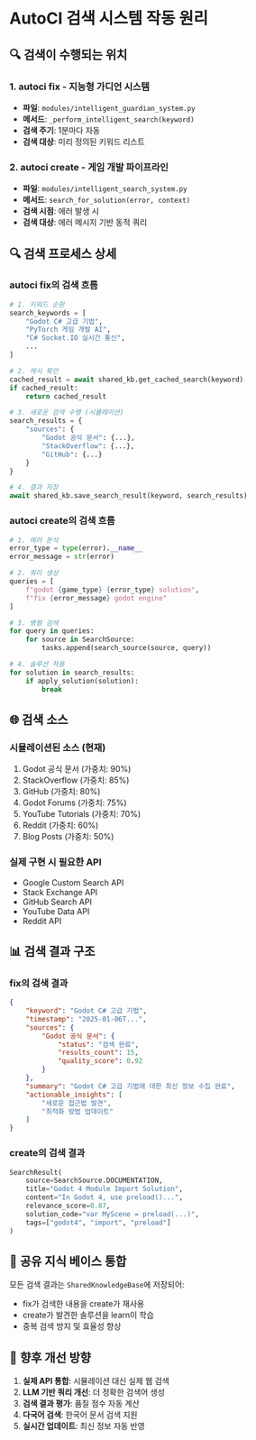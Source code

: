 # AutoCI 검색 시스템 작동 원리

## 🔍 검색이 수행되는 위치

### 1. autoci fix - 지능형 가디언 시스템
- **파일**: `modules/intelligent_guardian_system.py`
- **메서드**: `_perform_intelligent_search(keyword)`
- **검색 주기**: 1분마다 자동
- **검색 대상**: 미리 정의된 키워드 리스트

### 2. autoci create - 게임 개발 파이프라인
- **파일**: `modules/intelligent_search_system.py`
- **메서드**: `search_for_solution(error, context)`
- **검색 시점**: 에러 발생 시
- **검색 대상**: 에러 메시지 기반 동적 쿼리

## 🔍 검색 프로세스 상세

### autoci fix의 검색 흐름
```python
# 1. 키워드 순환
search_keywords = [
    "Godot C# 고급 기법",
    "PyTorch 게임 개발 AI",
    "C# Socket.IO 실시간 통신",
    ...
]

# 2. 캐시 확인
cached_result = await shared_kb.get_cached_search(keyword)
if cached_result:
    return cached_result

# 3. 새로운 검색 수행 (시뮬레이션)
search_results = {
    "sources": {
        "Godot 공식 문서": {...},
        "StackOverflow": {...},
        "GitHub": {...}
    }
}

# 4. 결과 저장
await shared_kb.save_search_result(keyword, search_results)
```

### autoci create의 검색 흐름
```python
# 1. 에러 분석
error_type = type(error).__name__
error_message = str(error)

# 2. 쿼리 생성
queries = [
    f"godot {game_type} {error_type} solution",
    f"fix {error_message} godot engine"
]

# 3. 병렬 검색
for query in queries:
    for source in SearchSource:
        tasks.append(search_source(source, query))

# 4. 솔루션 적용
for solution in search_results:
    if apply_solution(solution):
        break
```

## 🌐 검색 소스

### 시뮬레이션된 소스 (현재)
1. Godot 공식 문서 (가중치: 90%)
2. StackOverflow (가중치: 85%)
3. GitHub (가중치: 80%)
4. Godot Forums (가중치: 75%)
5. YouTube Tutorials (가중치: 70%)
6. Reddit (가중치: 60%)
7. Blog Posts (가중치: 50%)

### 실제 구현 시 필요한 API
- Google Custom Search API
- Stack Exchange API
- GitHub Search API
- YouTube Data API
- Reddit API

## 📊 검색 결과 구조

### fix의 검색 결과
```json
{
    "keyword": "Godot C# 고급 기법",
    "timestamp": "2025-01-06T...",
    "sources": {
        "Godot 공식 문서": {
            "status": "검색 완료",
            "results_count": 15,
            "quality_score": 0.92
        }
    },
    "summary": "Godot C# 고급 기법에 대한 최신 정보 수집 완료",
    "actionable_insights": [
        "새로운 접근법 발견",
        "최적화 방법 업데이트"
    ]
}
```

### create의 검색 결과
```python
SearchResult(
    source=SearchSource.DOCUMENTATION,
    title="Godot 4 Module Import Solution",
    content="In Godot 4, use preload()...",
    relevance_score=0.87,
    solution_code="var MyScene = preload(...)",
    tags=["godot4", "import", "preload"]
)
```

## 🔄 공유 지식 베이스 통합

모든 검색 결과는 `SharedKnowledgeBase`에 저장되어:
- fix가 검색한 내용을 create가 재사용
- create가 발견한 솔루션을 learn이 학습
- 중복 검색 방지 및 효율성 향상

## 🚀 향후 개선 방향

1. **실제 API 통합**: 시뮬레이션 대신 실제 웹 검색
2. **LLM 기반 쿼리 개선**: 더 정확한 검색어 생성
3. **검색 결과 평가**: 품질 점수 자동 계산
4. **다국어 검색**: 한국어 문서 검색 지원
5. **실시간 업데이트**: 최신 정보 자동 반영